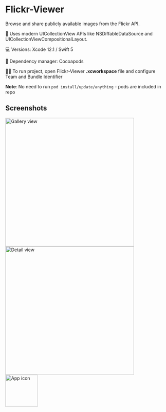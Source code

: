 

# Flickr-Viewer 
  
Browse and share publicly available images from the Flickr API.  

🔧 Uses modern UICollectionView APIs like NSDiffableDataSource and UICollectionViewCompositionalLayout.  

💻  Versions: Xcode 12.1 / Swift 5

🍫  Dependency manager: Cocoapods

🏃‍♂️ To run project, open Flickr-Viewer **.xcworkspace** file and configure Team and Bundle Identifier

**Note**: No need to run `pod install/update/anything` - pods are included in repo

## Screenshots

<img src="https://i.imgur.com/mkov1lL.png" alt="Gallery view" width="400"/> <img src="https://i.imgur.com/V46k0XP.png" alt="Detail view" width="400"/>  
<img src="https://i.imgur.com/Jh5NdKm.png" alt="App icon" width="100"/>
